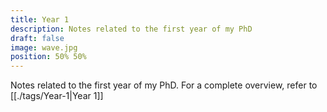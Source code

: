 ```yaml
---
title: Year 1
description: Notes related to the first year of my PhD
draft: false
image: wave.jpg
position: 50% 50%
---
```


Notes related to the first year of my PhD.
For a complete overview, refer to [[./tags/Year-1|Year 1]]
